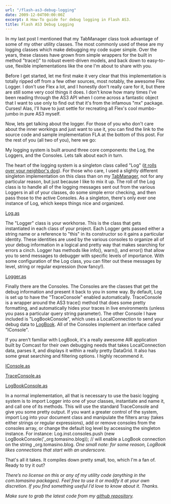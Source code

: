 ```yaml
---
url: "/flash-as3-debug-logging"
date: 2009-12-04T00:00:00Z
excerpt: A How-To guide for debug logging in Flash AS3.
title: Flash AS3 Debug Logging
---
```


In my last post I mentioned that my TabManager class took advantage of
some of my other utility classes. The most commonly used of these are my
logging classes which make debugging my code super simple. Over the
years, these classes have grown from simple wrappers for the built in
method "trace()" to robust event-driven models, and back down to
easy-to-use, flexible implementations like the one I'm about to share
with you.

Before I get started, let me first make it very clear that this
implementation is totally ripped off from a few other sources, most
notably, the awesome Flex Logger. I don't use Flex a lot, and I honestly
don't really care for it, but there are still some very cool things it
does. I don't know how many times I've been reading through the AS3 API
when I come across a fantastic object that I want to use only to find
out that it's from the infamous "mx" package. Curses! Alas, I'll have to
just settle for recreating all Flex's cool mumbo-jumbo in pure AS3
myself.

Now, lets get talking about the logger. For those of you who don't care
about the inner workings and just want to use it, you can find the link
to the source code and sample implementation FLA at the bottom of this
post. For the rest of you (all two of you), here we go:

My logging system is built around three core components: the Log, the
Loggers, and the Consoles. Lets talk about each in turn.

The heart of the logging system is a singleton class called "Log" ([it
rolls over your neighbor's dog][]). For those who care, I used a
slightly different singleton implementation on this class than on my
[TabManager][], not for any particular reason, but just because I like
to mix it up. The roll of the Log class is to handle all of the logging
messages sent out from the various Loggers in all of your classes, do
some simple error checking, and then pass those to the active Consoles.
As a singleton, there's only ever one instance of Log, which keeps
things nice and organized.

[Log.as](//github.com/jamestomasino/tomasino/blob/master/org/tomasino/logging/Log.as)

The "Logger" class is your workhorse. This is the class that gets
instantiated in each class of your project. Each Logger gets passed
either a string name or a reference to "this" in its constructor so it
gains a particular identity. These identities are used by the various
consoles to organize all of your debug information in a logical and
pretty way that makes searching for errors a cinch. Logger has methods
like info(), warn(), and error() that allow you to send messages to
debugger with specific levels of importance. With some configuration of
the Log class, you can filter out these messages by level, string or
regular expression (how fancy!).

[Logger.as](//github.com/jamestomasino/tomasino/blob/master/org/tomasino/logging/Logger.as)

Finally there are the Consoles. The Consoles are the classes that get
the debug information and present it back to you in some way. By
default, Log is set up to have the "TraceConsole" enabled automatically.
TraceConsole is a wrapper around the AS3 trace() method that does some
pretty formatting, and automatically hides your traces in live
environments (unless you pass a particular query string parameter). The
other Console I have included is "LogBookConsole", which uses a
LocalConnection to send your debug data to [LogBook][]. All of the
Consoles implement an interface called "IConsole".

If you aren't familiar with LogBook, it's a really awesome AIR
application built by Comcast for their own debugging needs that takes
LocalConnection data, parses it, and displays it within a really pretty
DataGrid. It also has some great searching and filtering options. I
highly recommend it.

[IConsole.as](//github.com/jamestomasino/tomasino/blob/master/org/tomasino/logging/IConsole.as)

[TraceConsole.as](//github.com/jamestomasino/tomasino/blob/master/org/tomasino/logging/TraceConsole.as)

[LogBookConsole.as](//github.com/jamestomasino/tomasino/blob/master/org/tomasino/logging/LogBookConsole.as)

In a normal implementation, all that is necessary to use the basic
logging system is to import Logger into one of your classes, instantiate
and name it, and call one of its methods. This will use the standard
TraceConsole and give you some pretty output. If you want a greater
control of the system, import Log into your document class and
manipulate the filters array (takes either strings or regular
expressions), add or remove consoles from the consoles array, or change
the default log level by accessing the singleton instance. For instance:
Log.inst.consoles.push (new LogBookConsole('_org.tomasino.blog)); //
will enable a LogBook connection on the string _org.tomasino.blog.
*One small note: for some reason, LogBook
likes connections that start with an underscore.*

That's all it takes. It compiles down pretty small, too, which I'm a fan
of. Ready to try it out?

*There’s no license on this or any of my
utility code (anything in the com.tomasino packages). Feel free to use
it or modify it at your own discretion. If you find something useful I’d
love to know about it. Thanks.*

*Make sure to grab the
latest code from my [github repository][].*

  [it rolls over your neighbor's dog]: //www.youtube.com/watch?v=tky6iAHv-hs
  [TabManager]: //blog.tomasino.org/?p=608
  [LogBook]: //blog.digitalbackcountry.com/2008/03/comcasts-logbook-air-application/
  [github repository]: //github.com/jamestomasino/tomasino/tree/master/org/tomasino/logging
